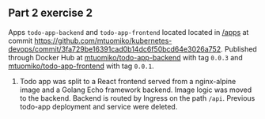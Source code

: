 ## Part 2 exercise 2

Apps `todo-app-backend` and `todo-app-frontend` located located in [/apps](https://github.com/mtuomiko/kubernetes-devops/tree/main/apps) at commit https://github.com/mtuomiko/kubernetes-devops/commit/3fa729be16391cad0b14dc6f50bcd64e3026a752. Published through Docker Hub at [mtuomiko/todo-app-backend](https://hub.docker.com/r/mtuomiko/todo-app-backend) with tag `0.0.3` and [mtuomiko/todo-app-frontend](https://hub.docker.com/r/mtuomiko/todo-app-frontend) with tag `0.0.1`.

1. Todo app was split to a React frontend served from a nginx-alpine image and a Golang Echo framework backend. Image logic was moved to the backend. Backend is routed by Ingress on the path `/api`. Previous todo-app deployment and service were deleted.
